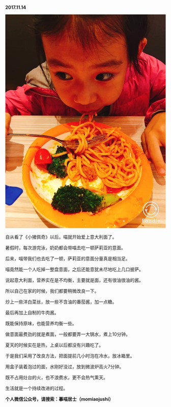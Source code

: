 
          
            
**2017.11.14**



![](img/51001-2f9bd66fe7269a99.JPG)




自从看了《小猪佩奇》以后，喵就开始爱上意大利面了。

暑假时，每次游完泳，奶奶都会带喵去吃一顿萨莉亚的意面。

后来，喵带我们也去吃了一顿，萨莉亚的意面分量真是相当足。

喵竟然能一个人吃掉一整盘意面，之后还能意犹未尽地吃上几口披萨。

说起意大利面，营养实在是不均衡，主要就是面，还有很油很油的酱。

所以自己在家的时候，我们都要稍微改良一下。

炒上一些洋白菜丝，放一些不含油的番茄酱，加一点糖。

最后再加上自制的牛肉酱。

既能保持原味，也能营养均衡一些。

做意面最费劲的就是煮面，一般都要弄一大锅水，煮上10分钟。

夏天的时候实在是热，上桌以后都没有兴趣吃了。

于是我们采用了改良方法，把面提前几小时泡在冷水，放冰箱里。

用盒子装着泡过的面，水刚好没过，放到微波炉高火7分钟。

既不占用灶台的火，也不浪费水，更不会热气熏天。

生活就是一个持续改进的过程。


**个人微信公众号，请搜索：摹喵居士（momiaojushi）**

          
        